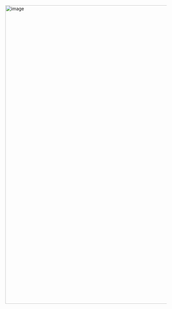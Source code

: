 <img width="932" alt="image" src="https://github.com/Kim-Min-Hyeok/Apps-flutter/assets/61306657/bea2d134-0811-4aa2-a6c6-238e5573bf53">
